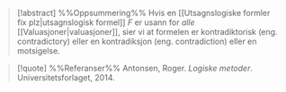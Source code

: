 
> [!abstract] %%Oppsummering%%
Hvis en [[Utsagnslogiske formler fix plz|utsagnslogisk formel]] $F$ er usann for *alle* [[Valuasjoner|valuasjoner]], sier vi at formelen er kontradiktorisk (eng. contradictory) eller en kontradiksjon (eng. contradiction) eller en motsigelse.

> [!quote] %%Referanser%%
Antonsen, Roger. *Logiske metoder*. Universitetsforlaget, 2014.
